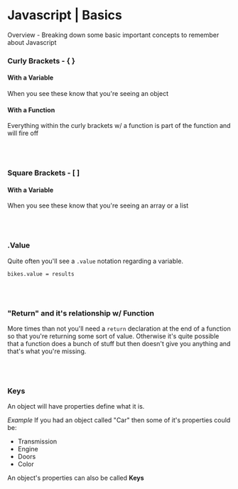 # Javascript | Basics

Overview - Breaking down some basic important concepts to remember about Javascript

### Curly Brackets - { }

#### With a Variable
When you see these know that you're seeing an object

#### With a Function 
Everything within the curly brackets w/ a function is part of the function and will fire off

<br><br>

### Square Brackets - [ ]

#### With a Variable 
When you see these know that you're seeing an array or a list

<br><br>

### .Value
Quite often you'll see a `.value` notation regarding a variable.  

```
bikes.value = results
```

<br><br>

### "Return" and it's relationship w/ Function
More times than not you'll need a `return` declaration at the end of a function so that you're returning some sort of value. Otherwise it's quite possible that a function does a bunch of stuff but then doesn't give you anything and that's what you're missing.


<br><br>

### Keys
An object will have properties define what it is. 

*Example* 
If you had an object called "Car" then some of it's properties could be: 
- Transmission
- Engine 
- Doors
- Color

An object's properties can also be called **Keys**